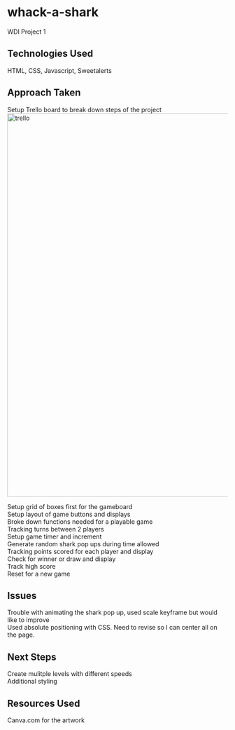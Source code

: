 # whack-a-shark
WDI Project 1

<h2>Technologies Used</h2>
HTML, CSS, Javascript, Sweetalerts

<h2>Approach Taken</h2>
Setup Trello board to break down steps of the project
<img width="875" alt="trello" src="https://user-images.githubusercontent.com/30785832/34091128-88a3bbd0-e370-11e7-8bbf-bcd2f1a93b69.png">

Setup grid of boxes first for the gameboard<br />
Setup layout of game buttons and displays<br />
Broke down functions needed for a playable game<br />
  Tracking turns between 2 players<br />
  Setup game timer and increment<br />
  Generate random shark pop ups during time allowed<br />
  Tracking points scored for each player and display<br />
  Check for winner or draw and display<br />
  Track high score<br />
  Reset for a new game<br />
  
  
<h2>Issues</h2>
Trouble with animating the shark pop up, used scale keyframe but would like to improve<br />
Used absolute positioning with CSS. Need to revise so I can center all on the page.

<h2>Next Steps</h2>
Create mulitple levels with different speeds<br />
Additional styling

<h2>Resources Used</h2>
Canva.com for the artwork
